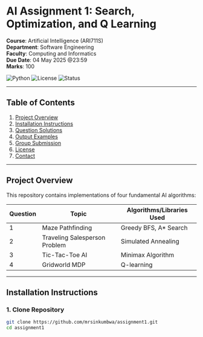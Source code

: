 # AI Assignment 1: Search, Optimization, and Q Learning

**Course**: Artificial Intelligence (ARI711S)  
**Department**: Software Engineering  
**Faculty**: Computing and Informatics  
**Due Date**: 04 May 2025 @23:59  
**Marks**: 100  

![Python](https://img.shields.io/badge/Python-3.11%2B-blue)
![License](https://img.shields.io/badge/License-MIT-green)
![Status](https://img.shields.io/badge/Status-Completed-brightgreen)

---

## Table of Contents
1. [Project Overview](#project-overview)
2. [Installation Instructions](#installation-instructions)
3. [Question Solutions](#question-solutions)
4. [Output Examples](#output-examples)
5. [Group Submission](#group-submission)
6. [License](#license)
7. [Contact](#contact)

---

## Project Overview
This repository contains implementations of four fundamental AI algorithms:

| Question | Topic | Algorithms/Libraries Used |
|----------|-------|---------------------------|
| 1 | Maze Pathfinding | Greedy BFS, A* Search |
| 2 | Traveling Salesperson Problem | Simulated Annealing |
| 3 | Tic-Tac-Toe AI | Minimax Algorithm |
| 4 | Gridworld MDP | Q-learning |

---

## Installation Instructions

### 1. Clone Repository
```bash
git clone https://github.com/mrsinkumbwa/assignment1.git
cd assignment1

